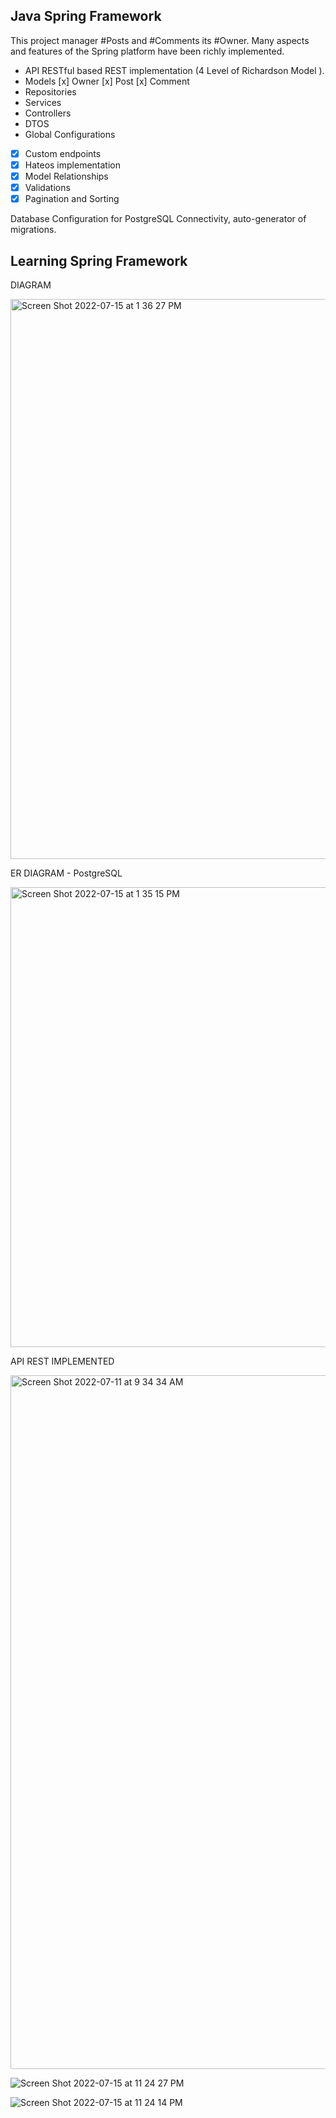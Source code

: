 
## Java Spring Framework

This project manager #Posts and #Comments its #Owner.
Many aspects and features of the Spring platform have been richly implemented.

- API RESTful based REST implementation (4 Level of Richardson Model ).
- Models [x] Owner [x] Post [x] Comment 
- Repositories
- Services
- Controllers
- DTOS
- Global Configurations

- [x] Custom endpoints 
- [x] Hateos implementation
- [x] Model Relationships
- [x] Validations
- [x] Pagination and Sorting

Database Configuration for PostgreSQL Connectivity, auto-generator of migrations.

## Learning Spring Framework

DIAGRAM

<img width="896" alt="Screen Shot 2022-07-15 at 1 36 27 PM" src="https://user-images.githubusercontent.com/82730685/179224338-bf98c610-9197-46ef-b77d-8ec6b2eb715a.png">


ER DIAGRAM - PostgreSQL

<img width="736" alt="Screen Shot 2022-07-15 at 1 35 15 PM" src="https://user-images.githubusercontent.com/82730685/179224362-0d5eb6ee-033f-4613-a6a1-339e3c8927e8.png">



API REST IMPLEMENTED

<img width="1110" alt="Screen Shot 2022-07-11 at 9 34 34 AM" src="https://user-images.githubusercontent.com/82730685/178223051-eaea2c03-5c0a-45d1-937c-f3e42aac390a.png">

![Screen Shot 2022-07-15 at 11 24 27 PM](https://user-images.githubusercontent.com/82730685/179320443-8974647d-8c37-4c50-8a75-b7d293d7f7d2.png)

![Screen Shot 2022-07-15 at 11 24 14 PM](https://user-images.githubusercontent.com/82730685/179320463-58f3c563-2641-4dc3-8313-339abc4753cc.png)

